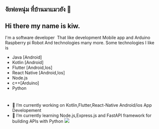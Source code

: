## งัยพ่อหนุ่ม ที่บ้านมาแมวยัง 👋
## Hi there my name is kiw.
 I'm a software developer  That like development Mobile app  and  Arduino Raspberry pi Robot  And technologies many more.
 Some technologies  I like is 
 * Java [Android]
 * Kotlin [Android]
 * Flutter [Android,Ios]
 * React Native [Android,Ios]
 * Node.js
 * c++[Arduino]
 * Python
#
- 🔭 I’m currently working on Kotlin,Flutter,React-Native Android/ios App Developement
- 🌱 I’m currently learning Node.js,Express.js and FastAPI framework for building APIs with Python
![](https://scontent.fbkk12-4.fna.fbcdn.net/v/t1.0-9/46482108_2184541138235722_5182148904736522240_o.jpg?_nc_cat=110&ccb=2&_nc_sid=e3f864&_nc_eui2=AeE6PrfxZ0-WefVdTKF3bP5TJFyjGhTh9qskXKMaFOH2qz4gdWMPWaWjI1CrgKSmTHuEpO3A0Ldu5r4wHrW34bna&_nc_ohc=W2r8DzYXBsAAX_9jtI-&_nc_ht=scontent.fbkk12-4.fna&oh=3a2fa66410a6752f99b6623c21dd2745&oe=60324657)
<!--
**meawmeow/meawmeow** is a ✨ _special_ ✨ repository because its `README.md` (this file) appears on your GitHub profile.

Here are some ideas to get you started:

- 🔭 I’m currently working on ...
- 🌱 I’m currently learning ...
- 👯 I’m looking to collaborate on ...
- 🤔 I’m looking for help with ...
- 💬 Ask me about ...
- 📫 How to reach me: ...
- 😄 Pronouns: ...
- ⚡ Fun fact: ...
-->
